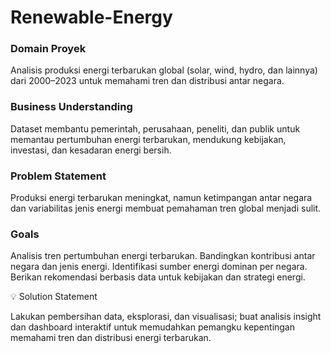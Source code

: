 # Renewable-Energy

### Domain Proyek

Analisis produksi energi terbarukan global (solar, wind, hydro, dan lainnya) dari 2000–2023 untuk memahami tren dan distribusi antar negara.

### Business Understanding

Dataset membantu pemerintah, perusahaan, peneliti, dan publik untuk memantau pertumbuhan energi terbarukan, mendukung kebijakan, investasi, dan kesadaran energi bersih.

### Problem Statement

Produksi energi terbarukan meningkat, namun ketimpangan antar negara dan variabilitas jenis energi membuat pemahaman tren global menjadi sulit.

### Goals

Analisis tren pertumbuhan energi terbarukan.
Bandingkan kontribusi antar negara dan jenis energi.
Identifikasi sumber energi dominan per negara.
Berikan rekomendasi berbasis data untuk kebijakan dan strategi energi.

💡 Solution Statement

Lakukan pembersihan data, eksplorasi, dan visualisasi; buat analisis insight dan dashboard interaktif untuk memudahkan pemangku kepentingan memahami tren dan distribusi energi terbarukan.
